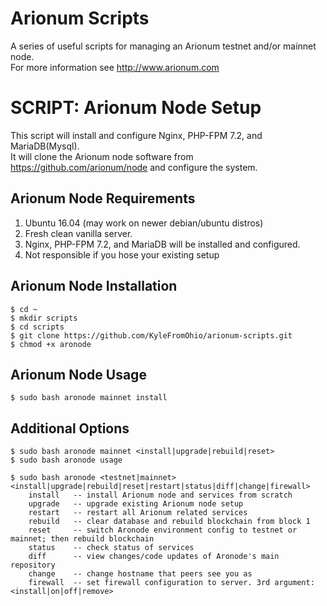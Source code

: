 # Arionum Scripts

A series of useful scripts for managing an Arionum testnet and/or mainnet node.  
For more information see http://www.arionum.com

# SCRIPT: Arionum Node Setup 

This script will install and configure Nginx, PHP-FPM 7.2, and MariaDB(Mysql).  
It will clone the Arionum node software from https://github.com/arionum/node and configure the system.  

## Arionum Node Requirements
1. Ubuntu 16.04 (may work on newer debian/ubuntu distros)  
2. Fresh clean vanilla server.  
3. Nginx, PHP-FPM 7.2, and MariaDB will be installed and configured.  
4. Not responsible if you hose your existing setup

## Arionum Node Installation 
`$ cd ~`  
`$ mkdir scripts`  
`$ cd scripts`  
`$ git clone https://github.com/KyleFromOhio/arionum-scripts.git`  
`$ chmod +x aronode`  

## Arionum Node Usage
`$ sudo bash aronode mainnet install`  

## Additional Options
`$ sudo bash aronode mainnet <install|upgrade|rebuild|reset>`  
`$ sudo bash aronode usage`  
 
`$ sudo bash aronode <testnet|mainnet> <install|upgrade|rebuild|reset|restart|status|diff|change|firewall>`  
`    install   -- install Arionum node and services from scratch`  
`    upgrade   -- upgrade existing Arionum node setup`  
`    restart   -- restart all Arionum related services`  
`    rebuild   -- clear database and rebuild blockchain from block 1`  
`    reset     -- switch Aronode environment config to testnet or mainnet; then rebuild blockchain`  
`    status    -- check status of services`  
`    diff      -- view changes/code updates of Aronode's main repository`  
`    change    -- change hostname that peers see you as`  
`    firewall  -- set firewall configuration to server. 3rd argument: <install|on|off|remove>`  

